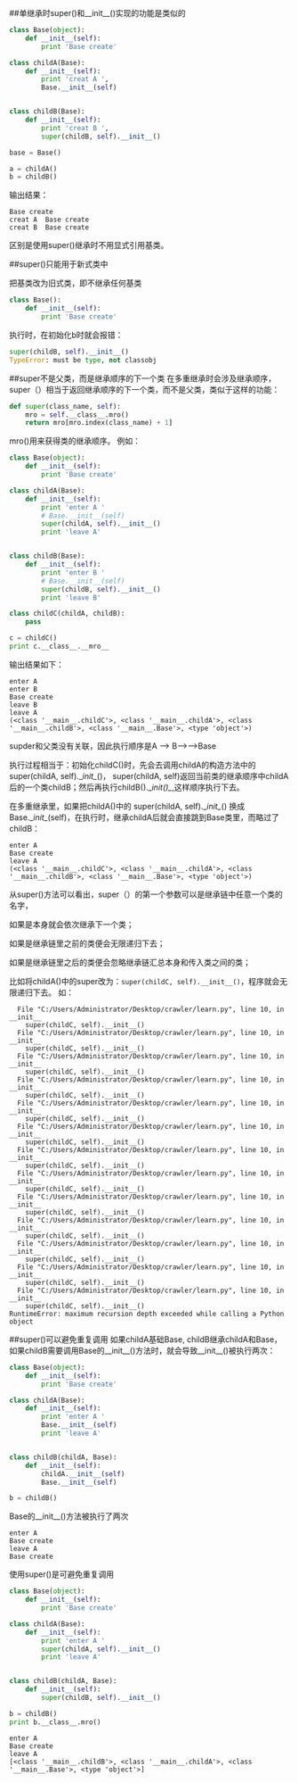 ##单继承时super()和__init__()实现的功能是类似的
```python
class Base(object):
    def __init__(self):
        print 'Base create'

class childA(Base):
    def __init__(self):
        print 'creat A ',
        Base.__init__(self)


class childB(Base):
    def __init__(self):
        print 'creat B ',
        super(childB, self).__init__()

base = Base()

a = childA()
b = childB()
```

输出结果：
```
Base create
creat A  Base create
creat B  Base create
```

区别是使用super()继承时不用显式引用基类。


##super()只能用于新式类中

把基类改为旧式类，即不继承任何基类
```python
class Base():
    def __init__(self):
        print 'Base create'
```
执行时，在初始化b时就会报错：
```python
super(childB, self).__init__()
TypeError: must be type, not classobj
```


##super不是父类，而是继承顺序的下一个类
在多重继承时会涉及继承顺序，super（）相当于返回继承顺序的下一个类，而不是父类，类似于这样的功能：
```python
def super(class_name, self):
    mro = self.__class__.mro()
    return mro[mro.index(class_name) + 1]
```
mro()用来获得类的继承顺序。
例如：
```python
class Base(object):
    def __init__(self):
        print 'Base create'

class childA(Base):
    def __init__(self):
        print 'enter A '
        # Base.__init__(self)
        super(childA, self).__init__()
        print 'leave A'


class childB(Base):
    def __init__(self):
        print 'enter B '
        # Base.__init__(self)
        super(childB, self).__init__()
        print 'leave B'

class childC(childA, childB):
    pass

c = childC()
print c.__class__.__mro__
```
输出结果如下：
```
enter A 
enter B 
Base create
leave B
leave A
(<class '__main__.childC'>, <class '__main__.childA'>, <class '__main__.childB'>, <class '__main__.Base'>, <type 'object'>)
```
supder和父类没有关联，因此执行顺序是A —> B—>—>Base

执行过程相当于：初始化childC()时，先会去调用childA的构造方法中的 super(childA, self).\__init\__()， super(childA, self)返回当前类的继承顺序中childA后的一个类childB；然后再执行childB().\__init()\__,这样顺序执行下去。

在多重继承里，如果把childA()中的 super(childA, self).\__init\__() 换成Base.\__init\__(self)，在执行时，继承childA后就会直接跳到Base类里，而略过了childB：
```
enter A 
Base create
leave A
(<class '__main__.childC'>, <class '__main__.childA'>, <class '__main__.childB'>, <class '__main__.Base'>, <type 'object'>)
```
从super()方法可以看出，super（）的第一个参数可以是继承链中任意一个类的名字，

如果是本身就会依次继承下一个类；

如果是继承链里之前的类便会无限递归下去；

如果是继承链里之后的类便会忽略继承链汇总本身和传入类之间的类；

比如将childA()中的super改为：`super(childC, self).__init__()`，程序就会无限递归下去。
如：
```
  File "C:/Users/Administrator/Desktop/crawler/learn.py", line 10, in __init__
    super(childC, self).__init__()
  File "C:/Users/Administrator/Desktop/crawler/learn.py", line 10, in __init__
    super(childC, self).__init__()
  File "C:/Users/Administrator/Desktop/crawler/learn.py", line 10, in __init__
    super(childC, self).__init__()
  File "C:/Users/Administrator/Desktop/crawler/learn.py", line 10, in __init__
    super(childC, self).__init__()
  File "C:/Users/Administrator/Desktop/crawler/learn.py", line 10, in __init__
    super(childC, self).__init__()
  File "C:/Users/Administrator/Desktop/crawler/learn.py", line 10, in __init__
    super(childC, self).__init__()
  File "C:/Users/Administrator/Desktop/crawler/learn.py", line 10, in __init__
    super(childC, self).__init__()
  File "C:/Users/Administrator/Desktop/crawler/learn.py", line 10, in __init__
    super(childC, self).__init__()
  File "C:/Users/Administrator/Desktop/crawler/learn.py", line 10, in __init__
    super(childC, self).__init__()
  File "C:/Users/Administrator/Desktop/crawler/learn.py", line 10, in __init__
    super(childC, self).__init__()
  File "C:/Users/Administrator/Desktop/crawler/learn.py", line 10, in __init__
    super(childC, self).__init__()
  File "C:/Users/Administrator/Desktop/crawler/learn.py", line 10, in __init__
    super(childC, self).__init__()
  File "C:/Users/Administrator/Desktop/crawler/learn.py", line 10, in __init__
    super(childC, self).__init__()
RuntimeError: maximum recursion depth exceeded while calling a Python object
```


##super()可以避免重复调用
如果childA基础Base, childB继承childA和Base，如果childB需要调用Base的__init__()方法时，就会导致__init__()被执行两次：
```python
class Base(object):
    def __init__(self):
        print 'Base create'

class childA(Base):
    def __init__(self):
        print 'enter A '
        Base.__init__(self)
        print 'leave A'


class childB(childA, Base):
    def __init__(self):
        childA.__init__(self)
        Base.__init__(self)

b = childB()
```
Base的__init__()方法被执行了两次
```
enter A 
Base create
leave A
Base create
```
使用super()是可避免重复调用
```python
class Base(object):
    def __init__(self):
        print 'Base create'

class childA(Base):
    def __init__(self):
        print 'enter A '
        super(childA, self).__init__()
        print 'leave A'


class childB(childA, Base):
    def __init__(self):
        super(childB, self).__init__()

b = childB()
print b.__class__.mro()
```
```
enter A 
Base create
leave A
[<class '__main__.childB'>, <class '__main__.childA'>, <class '__main__.Base'>, <type 'object'>]
```

